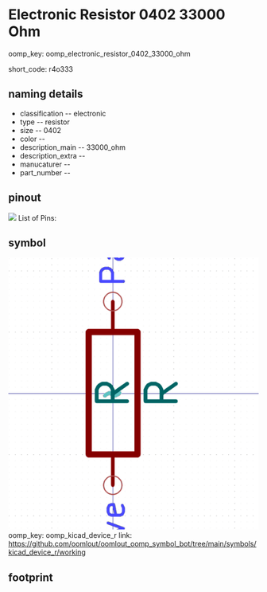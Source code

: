 # Electronic Resistor 0402 33000 Ohm
oomp_key: oomp_electronic_resistor_0402_33000_ohm  

short_code: r4o333
## naming details
* classification -- electronic
* type -- resistor
* size -- 0402
* color -- 
* description_main -- 33000_ohm
* description_extra -- 
* manucaturer -- 
* part_number -- 
## pinout
![](working_pinout_600.png)
List of Pins:

## symbol

![](symbol/0/working/working_600.png)  
oomp_key: oomp_kicad_device_r
link: https://github.com/oomlout/oomlout_oomp_symbol_bot/tree/main/symbols/kicad_device_r/working


## footprint
